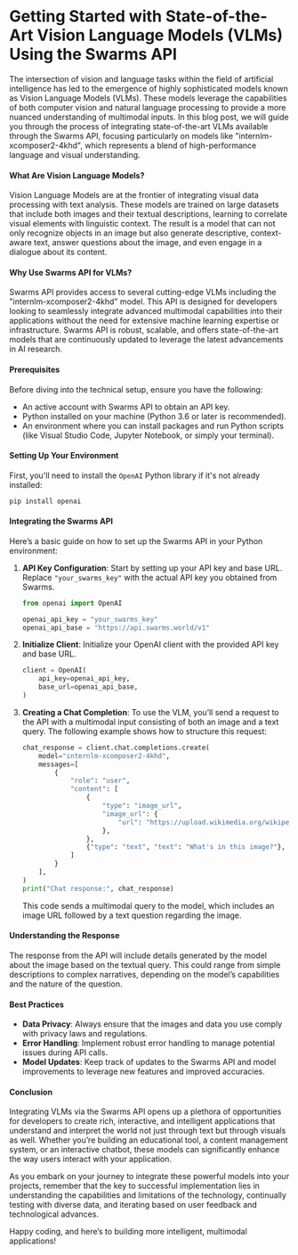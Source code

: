 # Getting Started with State-of-the-Art Vision Language Models (VLMs) Using the Swarms API

The intersection of vision and language tasks within the field of artificial intelligence has led to the emergence of highly sophisticated models known as Vision Language Models (VLMs). These models leverage the capabilities of both computer vision and natural language processing to provide a more nuanced understanding of multimodal inputs. In this blog post, we will guide you through the process of integrating state-of-the-art VLMs available through the Swarms API, focusing particularly on models like "internlm-xcomposer2-4khd", which represents a blend of high-performance language and visual understanding.

#### What Are Vision Language Models?

Vision Language Models are at the frontier of integrating visual data processing with text analysis. These models are trained on large datasets that include both images and their textual descriptions, learning to correlate visual elements with linguistic context. The result is a model that can not only recognize objects in an image but also generate descriptive, context-aware text, answer questions about the image, and even engage in a dialogue about its content.

#### Why Use Swarms API for VLMs?

Swarms API provides access to several cutting-edge VLMs including the "internlm-xcomposer2-4khd" model. This API is designed for developers looking to seamlessly integrate advanced multimodal capabilities into their applications without the need for extensive machine learning expertise or infrastructure. Swarms API is robust, scalable, and offers state-of-the-art models that are continuously updated to leverage the latest advancements in AI research.

#### Prerequisites

Before diving into the technical setup, ensure you have the following:
- An active account with Swarms API to obtain an API key.
- Python installed on your machine (Python 3.6 or later is recommended).
- An environment where you can install packages and run Python scripts (like Visual Studio Code, Jupyter Notebook, or simply your terminal).

#### Setting Up Your Environment

First, you'll need to install the `OpenAI` Python library if it's not already installed:

```bash
pip install openai
```

#### Integrating the Swarms API

Here’s a basic guide on how to set up the Swarms API in your Python environment:

1. **API Key Configuration**:
   Start by setting up your API key and base URL. Replace `"your_swarms_key"` with the actual API key you obtained from Swarms.

    ```python
    from openai import OpenAI

    openai_api_key = "your_swarms_key"
    openai_api_base = "https://api.swarms.world/v1"
    ```

2. **Initialize Client**:
   Initialize your OpenAI client with the provided API key and base URL.

    ```python
    client = OpenAI(
        api_key=openai_api_key,
        base_url=openai_api_base,
    )
    ```

3. **Creating a Chat Completion**:
   To use the VLM, you’ll send a request to the API with a multimodal input consisting of both an image and a text query. The following example shows how to structure this request:

    ```python
    chat_response = client.chat.completions.create(
        model="internlm-xcomposer2-4khd",
        messages=[
            {
                "role": "user",
                "content": [
                    {
                        "type": "image_url",
                        "image_url": {
                            "url": "https://upload.wikimedia.org/wikipedia/commons/thumb/d/dd/Gfp-wisconsin-madison-the-nature-boardwalk.jpg/2560px-Gfp-wisconsin-madison-the-nature-boardwalk.jpg",
                        },
                    },
                    {"type": "text", "text": "What's in this image?"},
                ]
            }
        ],
    )
    print("Chat response:", chat_response)
    ```

   This code sends a multimodal query to the model, which includes an image URL followed by a text question regarding the image.

#### Understanding the Response

The response from the API will include details generated by the model about the image based on the textual query. This could range from simple descriptions to complex narratives, depending on the model’s capabilities and the nature of the question.

#### Best Practices

- **Data Privacy**: Always ensure that the images and data you use comply with privacy laws and regulations.
- **Error Handling**: Implement robust error handling to manage potential issues during API calls.
- **Model Updates**: Keep track of updates to the Swarms API and model improvements to leverage new features and improved accuracies.

#### Conclusion

Integrating VLMs via the Swarms API opens up a plethora of opportunities for developers to create rich, interactive, and intelligent applications that understand and interpret the world not just through text but through visuals as well. Whether you’re building an educational tool, a content management system, or an interactive chatbot, these models can significantly enhance the way users interact with your application.

As you embark on your journey to integrate these powerful models into your projects, remember that the key to successful implementation lies in understanding the capabilities and limitations of the technology, continually testing with diverse data, and iterating based on user feedback and technological advances.

Happy coding, and here’s to building more intelligent, multimodal applications!